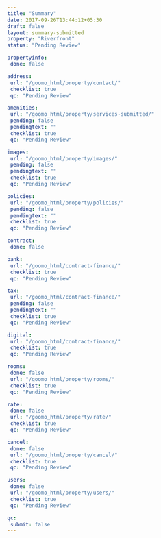 ```yaml
---
title: "Summary"
date: 2017-09-26T13:44:12+05:30
draft: false
layout: summary-submitted
property: "Riverfront"
status: "Pending Review"

propertyinfo:
 done: false

address:
 url: "/goomo_html/property/contact/"
 checklist: true
 qc: "Pending Review"

amenities:
 url: "/goomo_html/property/services-submitted/"
 pending: false
 pendingtext: ""
 checklist: true
 qc: "Pending Review"

images:
 url: "/goomo_html/property/images/"
 pending: false
 pendingtext: ""
 checklist: true
 qc: "Pending Review"

policies:
 url: "/goomo_html/property/policies/"
 pending: false
 pendingtext: ""
 checklist: true
 qc: "Pending Review"

contract:
 done: false

bank:
 url: "/goomo_html/contract-finance/"
 checklist: true
 qc: "Pending Review"

tax:
 url: "/goomo_html/contract-finance/"
 pending: false
 pendingtext: ""
 checklist: true
 qc: "Pending Review"

digital:
 url: "/goomo_html/contract-finance/"
 checklist: true
 qc: "Pending Review"

rooms:
 done: false
 url: "/goomo_html/property/rooms/"
 checklist: true
 qc: "Pending Review"

rate:
 done: false
 url: "/goomo_html/property/rate/"
 checklist: true
 qc: "Pending Review"

cancel:
 done: false
 url: "/goomo_html/property/cancel/"
 checklist: true
 qc: "Pending Review"

users:
 done: false
 url: "/goomo_html/property/users/"
 checklist: true
 qc: "Pending Review"

qc:
 submit: false
---
```


